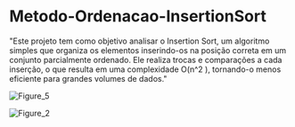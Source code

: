 # Metodo-Ordenacao-InsertionSort

"Este projeto tem como objetivo analisar o Insertion Sort, um algoritmo simples que organiza os elementos inserindo-os na posição correta em um conjunto parcialmente ordenado. Ele realiza trocas e comparações a cada inserção, o que resulta em uma complexidade 
O(n^2 ), tornando-o menos eficiente para grandes volumes de dados."

![Figure_5](https://github.com/user-attachments/assets/d308d69d-9979-44c6-8bfd-8a14b1772cf8)

![Figure_2](https://github.com/user-attachments/assets/75f9b771-a730-4622-a069-b625164838ce)
